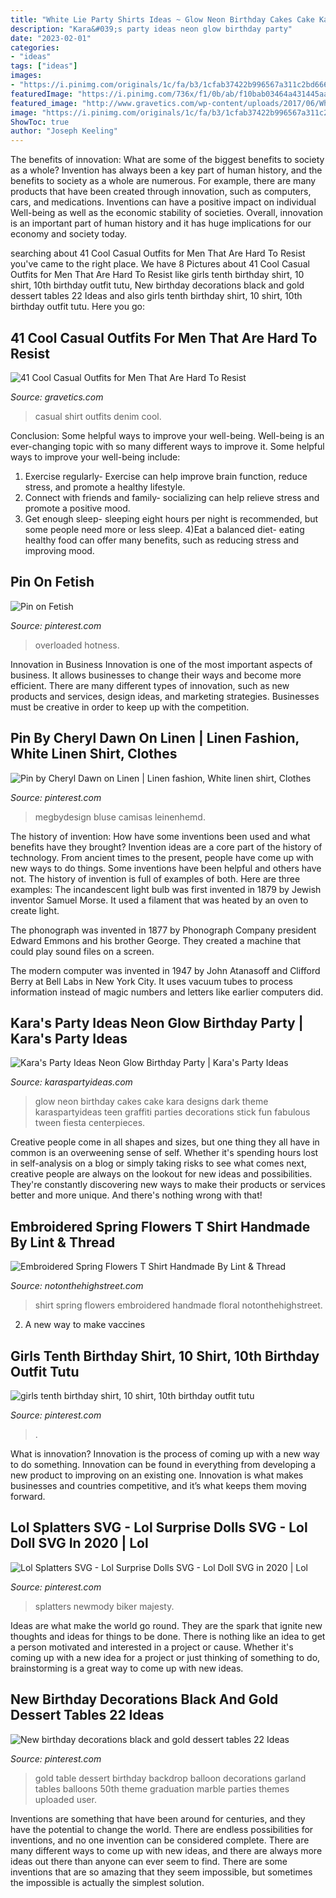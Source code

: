 ```yaml
---
title: "White Lie Party Shirts Ideas ~ Glow Neon Birthday Cakes Cake Kara Designs Dark Theme Karaspartyideas Teen Graffiti Parties Decorations Stick Fun Fabulous Tween Fiesta Centerpieces"
description: "Kara&#039;s party ideas neon glow birthday party"
date: "2023-02-01"
categories:
- "ideas"
tags: ["ideas"]
images:
- "https://i.pinimg.com/originals/1c/fa/b3/1cfab37422b996567a311c2bd6668c91.jpg"
featuredImage: "https://i.pinimg.com/736x/f1/0b/ab/f10bab03464a431445aac9b9b31c7275.jpg"
featured_image: "http://www.gravetics.com/wp-content/uploads/2017/06/White-Shirt-With-Denim.jpg"
image: "https://i.pinimg.com/originals/1c/fa/b3/1cfab37422b996567a311c2bd6668c91.jpg"
ShowToc: true
author: "Joseph Keeling"
---
```



The benefits of innovation: What are some of the biggest benefits to society as a whole?
Invention has always been a key part of human history, and the benefits to society as a whole are numerous. For example, there are many products that have been created through innovation, such as computers, cars, and medications. Inventions can have a positive impact on individual Well-being as well as the economic stability of societies. Overall, innovation is an important part of human history and it has huge implications for our economy and society today.

	

		
searching about 41 Cool Casual Outfits for Men That Are Hard To Resist you've came to the right place. We have 8 Pictures about 41 Cool Casual Outfits for Men That Are Hard To Resist like girls tenth birthday shirt, 10 shirt, 10th birthday outfit tutu, New birthday decorations black and gold dessert tables 22 Ideas and also girls tenth birthday shirt, 10 shirt, 10th birthday outfit tutu. Here you go:
		
    
## 41 Cool Casual Outfits For Men That Are Hard To Resist

<img loading=lazy src="http://www.gravetics.com/wp-content/uploads/2017/06/White-Shirt-With-Denim.jpg" onerror="this.onerror=null;this.src='https://tse1.mm.bing.net/th?id=OIP.f6DCle4l0tutK5qGHERxCAHaJQ&amp;pid=15.1';" alt="41 Cool Casual Outfits for Men That Are Hard To Resist">

_Source: gravetics.com_

>casual shirt outfits denim cool. 

	

Conclusion: Some helpful ways to improve your well-being.
Well-being is an ever-changing topic with so many different ways to improve it. Some helpful ways to improve your well-being include: 
1) Exercise regularly- Exercise can help improve brain function, reduce stress, and promote a healthy lifestyle. 
2) Connect with friends and family- socializing can help relieve stress and promote a positive mood. 
3) Get enough sleep- sleeping eight hours per night is recommended, but some people need more or less sleep. 
4)Eat a balanced diet- eating healthy food can offer many benefits, such as reducing stress and improving mood.

    
## Pin On Fetish

<img loading=lazy src="https://i.pinimg.com/736x/f1/0b/ab/f10bab03464a431445aac9b9b31c7275.jpg" onerror="this.onerror=null;this.src='https://tse2.mm.bing.net/th?id=OIP.1twWvzYV3yXntlNANDUSoQHaMN&amp;pid=15.1';" alt="Pin on Fetish">

_Source: pinterest.com_

>overloaded hotness. 

	

Innovation in Business
Innovation is one of the most important aspects of business. It allows businesses to change their ways and become more efficient. There are many different types of innovation, such as new products and services, design ideas, and marketing strategies. Businesses must be creative in order to keep up with the competition.

    
## Pin By Cheryl Dawn On Linen | Linen Fashion, White Linen Shirt, Clothes

<img loading=lazy src="https://i.pinimg.com/originals/1c/fa/b3/1cfab37422b996567a311c2bd6668c91.jpg" onerror="this.onerror=null;this.src='https://tse2.mm.bing.net/th?id=OIP.9Iqmafz-aREppiH61pIO_wHaLH&amp;pid=15.1';" alt="Pin by Cheryl Dawn on Linen | Linen fashion, White linen shirt, Clothes">

_Source: pinterest.com_

>megbydesign bluse camisas leinenhemd. 

	

The history of invention: How have some inventions been used and what benefits have they brought?
Invention ideas are a core part of the history of technology. From ancient times to the present, people have come up with new ways to do things. Some inventions have been helpful and others have not. The history of invention is full of examples of both. Here are three examples:
The incandescent light bulb was first invented in 1879 by Jewish inventor Samuel Morse. It used a filament that was heated by an oven to create light.

The phonograph was invented in 1877 by Phonograph Company president Edward Emmons and his brother George. They created a machine that could play sound files on a screen.

The modern computer was invented in 1947 by John Atanasoff and Clifford Berry at Bell Labs in New York City. It uses vacuum tubes to process information instead of magic numbers and letters like earlier computers did.

    
## Kara&#039;s Party Ideas Neon Glow Birthday Party | Kara&#039;s Party Ideas

<img loading=lazy src="http://karaspartyideas.com/wp-content/uploads/2017/08/Neon-Glow-Birthday-Party-via-Karas-Party-Ideas-KarasPartyIdeas.com1_.jpeg" onerror="this.onerror=null;this.src='https://tse3.mm.bing.net/th?id=OIP.xuwcXJFW0XfNio8VNgyWmgHaLG&amp;pid=15.1';" alt="Kara&#039;s Party Ideas Neon Glow Birthday Party | Kara&#039;s Party Ideas">

_Source: karaspartyideas.com_

>glow neon birthday cakes cake kara designs dark theme karaspartyideas teen graffiti parties decorations stick fun fabulous tween fiesta centerpieces. 

	

Creative people come in all shapes and sizes, but one thing they all have in common is an overweening sense of self. Whether it's spending hours lost in self-analysis on a blog or simply taking risks to see what comes next, creative people are always on the lookout for new ideas and possibilities. They're constantly discovering new ways to make their products or services better and more unique. And there's nothing wrong with that!

    
## Embroidered Spring Flowers T Shirt Handmade By Lint &amp; Thread

<img loading=lazy src="https://cdn.notonthehighstreet.com/fs/60/3e/1e9d-76f1-48f4-94a8-4388a4359332/original_ladies-spring-floral-t-shirt.jpg" onerror="this.onerror=null;this.src='https://tse4.mm.bing.net/th?id=OIP.eqHWmR9sbU26JWPF-FJ1zwHaJ4&amp;pid=15.1';" alt="Embroidered Spring Flowers T Shirt Handmade By Lint &amp; Thread">

_Source: notonthehighstreet.com_

>shirt spring flowers embroidered handmade floral notonthehighstreet. 

	

2. A new way to make vaccines 

    
## Girls Tenth Birthday Shirt, 10 Shirt, 10th Birthday Outfit Tutu

<img loading=lazy src="https://i.pinimg.com/736x/22/6b/26/226b2686b12219aee1083960209853f6.jpg" onerror="this.onerror=null;this.src='https://tse1.mm.bing.net/th?id=OIP.Ia7eRSVDXag5o6aL96mdhAHaK7&amp;pid=15.1';" alt="girls tenth birthday shirt, 10 shirt, 10th birthday outfit tutu">

_Source: pinterest.com_

>. 

	

What is innovation?
Innovation is the process of coming up with a new way to do something. Innovation can be found in everything from developing a new product to improving on an existing one. Innovation is what makes businesses and countries competitive, and it’s what keeps them moving forward.

    
## Lol Splatters SVG - Lol Surprise Dolls SVG - Lol Doll SVG In 2020 | Lol

<img loading=lazy src="https://i.pinimg.com/736x/84/24/e0/8424e07004b4d33df4af27d3ecbc56d5.jpg" onerror="this.onerror=null;this.src='https://tse3.mm.bing.net/th?id=OIP.grfRs5ZzciAexpQcPZchggHaHa&amp;pid=15.1';" alt="Lol Splatters SVG - Lol Surprise Dolls SVG - Lol Doll SVG in 2020 | Lol">

_Source: pinterest.com_

>splatters newmody biker majesty. 

	

Ideas are what make the world go round. They are the spark that ignite new thoughts and ideas for things to be done. There is nothing like an idea to get a person motivated and interested in a project or cause. Whether it's coming up with a new idea for a project or just thinking of something to do, brainstorming is a great way to come up with new ideas.

    
## New Birthday Decorations Black And Gold Dessert Tables 22 Ideas

<img loading=lazy src="https://i.pinimg.com/originals/a4/99/f6/a499f6f90c92dfd1ab3656fbc705dda8.jpg" onerror="this.onerror=null;this.src='https://tse3.mm.bing.net/th?id=OIP.MyAsrIEL5f5gNFAwmUOGmwAAAA&amp;pid=15.1';" alt="New birthday decorations black and gold dessert tables 22 Ideas">

_Source: pinterest.com_

>gold table dessert birthday backdrop balloon decorations garland tables balloons 50th theme graduation marble parties themes uploaded user. 

	

Inventions are something that have been around for centuries, and they have the potential to change the world. There are endless possibilities for inventions, and no one invention can be considered complete. There are many different ways to come up with new ideas, and there are always more ideas out there than anyone can ever seem to find. There are some inventions that are so amazing that they seem impossible, but sometimes the impossible is actually the simplest solution.

